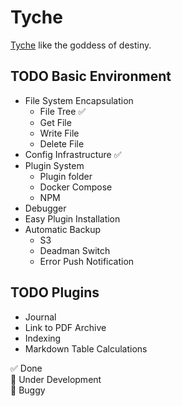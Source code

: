 # Tyche
[Tyche](https://en.wikipedia.org/wiki/Tyche) like the goddess of destiny.

## TODO Basic Environment
- File System Encapsulation
  - File Tree ✅ 
  - Get File
  - Write File
  - Delete File
- Config Infrastructure ✅ 
- Plugin System
  - Plugin folder
  - Docker Compose
  - NPM
- Debugger
- Easy Plugin Installation
- Automatic Backup
  - S3
  - Deadman Switch
  - Error Push Notification

## TODO Plugins
- Journal 
- Link to PDF Archive
- Indexing
- Markdown Table Calculations

✅ Done  
🚧 Under Development  
🐛 Buggy
